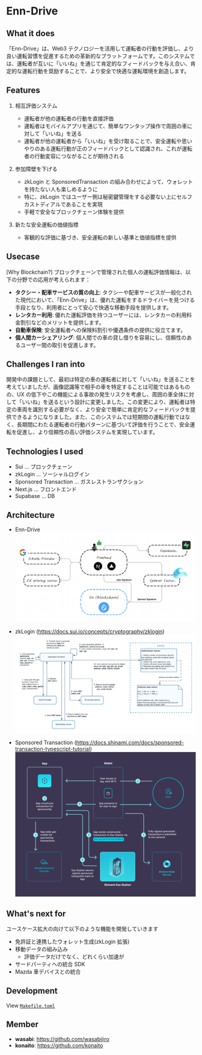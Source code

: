 # Enn-Drive

## What it does

「Enn-Drive」は、Web3 テクノロジーを活用して運転者の行動を評価し、より良い運転習慣を促進するための革新的なプラットフォームです。このシステムでは、運転者が互いに「いいね」を通じて肯定的なフィードバックを与え合い、肯定的な運転行動を奨励することで、より安全で快適な運転環境を創造します。

## Features

1. 相互評価システム

   - 運転者が他の運転者の行動を直接評価
   - 運転者はモバイルアプリを通じて、簡単なワンタップ操作で周囲の車に対して「いいね」を送る
   - 運転者が他の運転者から「いいね」を受け取ることで、安全運転や思いやりのある運転行動が正のフィードバックとして認識され、これが運転者の行動変容につながることが期待される

2. 参加障壁を下げる

   - zkLogin と SponsoredTransaction の組み合わせによって、ウォレットを持たない人も楽しめるように
   - 特に、zkLogin ではユーザー側は秘密鍵管理をする必要ない上にセルフカストディアルであることを実現
   - 手軽で安全なブロックチェーン体験を提供

3. 新たな安全運転の価値指標
   - 客観的な評価に基づき、安全運転の新しい基準と価値指標を提供

## Usecase

[Why Blockchain?] ブロックチェーンで管理された個人の運転評価情報は、以下の分野での応用が考えられます：

- **タクシー・配車サービスの質の向上**: タクシーや配車サービスが一般化された現代において、「Enn-Drive」は、優れた運転をするドライバーを見つける手段となり、利用者にとって安心で快適な移動手段を提供します。
- **レンタカー利用**: 優れた運転評価を持つユーザーには、レンタカーの利用料金割引などのメリットを提供します。
- **自動車保険**: 安全運転者への保険料割引や優遇条件の提供に役立てます。
- **個人間カーシェアリング**: 個人間での車の貸し借りを容易にし、信頼性のあるユーザー間の取引を促進します。

## Challenges I ran into

開発中の課題として、最初は特定の車の運転者に対して「いいね」を送ることを考えていましたが、画像認識等で相手の車を特定することは可能ではあるものの、UX の低下やこの機能による事故の発生リスクを考慮し、周囲の車全体に対して「いいね」を送るという設計に変更しました。この変更により、運転者は特定の車両を識別する必要がなく、より安全で簡単に肯定的なフィードバックを提供できるようになりました。また、このシステムでは短期間の運転行動ではなく、長期間にわたる運転者の行動パターンに基づいて評価を行うことで、安全運転を促進し、より信頼性の高い評価システムを実現しています。

## Technologies I used

- Sui ... ブロックチェーン
- zkLogin ... ソーシャルログイン
- Sponsored Transaction ... ガスレストランザクション
- Next.js ... フロントエンド
- Supabase ... DB

## Architecture

- Enn-Drive
  ![Alt text](frontend/public/architecture.png)

- zkLogin (https://docs.sui.io/concepts/cryptography/zklogin)
  ![Alt text](frontend/public/zklogin.png)

- Sponsored Transaction (https://docs.shinami.com/docs/sponsored-transaction-typescript-tutorial)
  ![Alt text](frontend/public/sponsor.png)

## What's next for

ユースケース拡大の向けて以下のような機能を開発していきます

- 免許証と連携したウォレット生成(zkLogin 拡張)
- 移動データの組み込み
  - 評価データだけでなく、どれくらい加速が
- サードパーティへの統合 SDK
- Mazda 車デバイスとの統合

## Development

View [`Makefile.toml`](./Makefile.toml)

## Member

- **wasabi**: https://github.com/wasabijiro
- **konaito**: https://github.com/konaito
